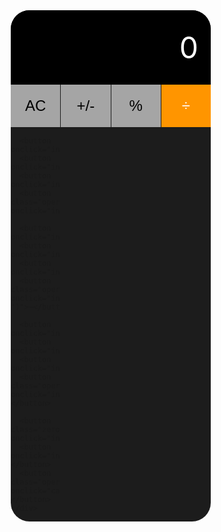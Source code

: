 <!DOCTYPE html>
<html lang="fr">
<head>
  <meta charset="UTF-8">
  <meta name="viewport" content="width=device-width, initial-scale=1.0">
  <title>Calculatrice Style</title>
  <style>
    * {
      box-sizing: border-box;
    }

    body {
      margin: 0;
      font-family: 'Helvetica Neue', sans-serif;
      background: #000;
      color: white;
      display: flex;
      justify-content: center;
      align-items: center;
      height: 100vh;
    }

    .calculator {
      width: 320px;
      background: #1c1c1c;
      border-radius: 30px;
      box-shadow: 0 0 20px rgba(255, 255, 255, 0.1);
      overflow: hidden;
    }

    .display {
      background: black;
      padding: 30px 20px;
      font-size: 48px;
      text-align: right;
      min-height: 80px;
      color: white;
    }

    .buttons {
      display: grid;
      grid-template-columns: repeat(4, 1fr);
      gap: 1px;
    }

    button {
      font-size: 24px;
      padding: 20px 0;
      border: none;
      outline: none;
      color: white;
      background: #333;
      transition: background 0.2s;
    }

    button:active {
      background: #444;
    }

    .operator {
      background: #ff9500;
    }

    .operator:active {
      background: #e08900;
    }

    .gray {
      background: #a5a5a5;
      color: black;
    }

    .zero {
      grid-column: span 2;
    }
  </style>
</head>
<body>
  <div class="calculator">
    <div class="display" id="display">0</div>
    <div class="buttons">
      <button class="gray" onclick="clearDisplay()">AC</button>
      <button class="gray" onclick="toggleSign()">+/-</button>
      <button class="gray" onclick="percent()">%</button>
      <button class="operator" onclick="inputOperator('/')">÷</button>

      <button onclick="inputNumber('7')">7</button>
      <button onclick="inputNumber('8')">8</button>
      <button onclick="inputNumber('9')">9</button>
      <button class="operator" onclick="inputOperator('*')">×</button>

      <button onclick="inputNumber('4')">4</button>
      <button onclick="inputNumber('5')">5</button>
      <button onclick="inputNumber('6')">6</button>
      <button class="operator" onclick="inputOperator('-')">−</button>

      <button onclick="inputNumber('1')">1</button>
      <button onclick="inputNumber('2')">2</button>
      <button onclick="inputNumber('3')">3</button>
      <button class="operator" onclick="inputOperator('+')">+</button>

      <button class="zero" onclick="inputNumber('0')">0</button>
      <button onclick="inputNumber('.')">.</button>
      <button class="operator" onclick="calculate()">=</button>
    </div>
  </div>

  <script>
    let currentInput = '0';
    let operator = '';
    let previousInput = '';

    const display = document.getElementById('display');

    function updateDisplay() {
      display.textContent = currentInput;
    }

    function inputNumber(num) {
      if (currentInput === '0' && num !== '.') {
        currentInput = num;
      } else {
        currentInput += num;
      }
      updateDisplay();
    }

    function inputOperator(op) {
      if (currentInput === '') return;
      if (previousInput !== '') calculate();
      operator = op;
      previousInput = currentInput;
      currentInput = '';
    }

    function clearDisplay() {
      currentInput = '0';
      previousInput = '';
      operator = '';
      updateDisplay();
    }

    function toggleSign() {
      currentInput = (parseFloat(currentInput) * -1).toString();
      updateDisplay();
    }

    function percent() {
      currentInput = (parseFloat(currentInput) / 100).toString();
      updateDisplay();
    }

    function calculate() {
      if (previousInput === '' || currentInput === '') return;
      const prev = parseFloat(previousInput);
      const curr = parseFloat(currentInput);
      let result = 0;

      switch (operator) {
        case '+': result = prev + curr; break;
        case '-': result = prev - curr; break;
        case '*': result = prev * curr; break;
        case '/': result = prev / curr; break;
      }

      currentInput = result.toString();
      operator = '';
      previousInput = '';
      updateDisplay();
    }
  </script>
</body>
</html>
